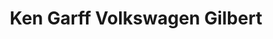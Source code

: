 ---
title: "Ken Garff Volkswagen Gilbert"
url: /gilbert/ken-garff-volkswagen-gilbert/
shop: Autohaus
---
